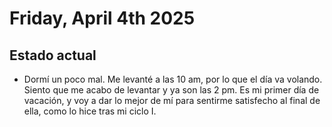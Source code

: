 # Friday, April 4th 2025

## Estado actual

- Dormí un poco mal. Me levanté a las 10 am, por lo que el día va volando. Siento que me acabo de levantar y ya son las 2 pm. Es mi primer día de vacación, y voy a dar lo mejor de mí para sentirme satisfecho al final de ella, como lo hice tras mi ciclo I.
